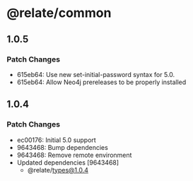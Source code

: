 # @relate/common

## 1.0.5

### Patch Changes

-   615eb64: Use new set-initial-password syntax for 5.0.
-   615eb64: Allow Neo4j prereleases to be properly installed

## 1.0.4

### Patch Changes

-   ec00176: Initial 5.0 support
-   9643468: Bump dependencies
-   9643468: Remove remote environment
-   Updated dependencies [9643468]
    -   @relate/types@1.0.4
